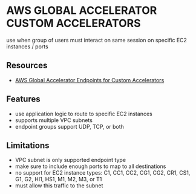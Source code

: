 # AWS GLOBAL ACCELERATOR CUSTOM ACCELERATORS

use when group of users must interact on same session on specific EC2 instances / ports

## Resources

- [AWS Global Accelerator Endpoints for Custom Accelerators](https://docs.aws.amazon.com/global-accelerator/latest/dg/work-with-custom-routing-accelerators.html)

## Features

- use application logic to route to specific EC2 instances
- supports multiple VPC subnets
- endpoint groups support UDP, TCP, or both

## Limitations

- VPC subnet is only supported endpoint type
- make sure to include enough ports to map to all destinations
- no support for EC2 instance types: C1, CC1, CC2, CG1, CG2, CR1, CS1, G1, G2, HI1, HS1, M1, M2, M3, or T1
- must allow this traffic to the subnet
